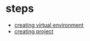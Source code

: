 # steps
-  [creating virtual environment](./virtualenv.md)
- [creating project](./creating_project.md)
